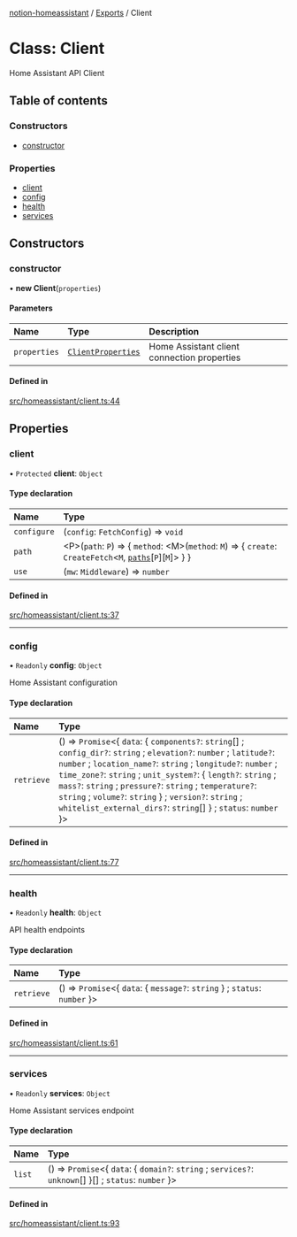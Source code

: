 [notion-homeassistant](../README.md) / [Exports](../modules.md) / Client

# Class: Client

Home Assistant API Client

## Table of contents

### Constructors

- [constructor](Client.md#constructor)

### Properties

- [client](Client.md#client)
- [config](Client.md#config)
- [health](Client.md#health)
- [services](Client.md#services)

## Constructors

### constructor

• **new Client**(`properties`)

#### Parameters

| Name | Type | Description |
| :------ | :------ | :------ |
| `properties` | [`ClientProperties`](../interfaces/ClientProperties.md) | Home Assistant client connection properties |

#### Defined in

[src/homeassistant/client.ts:44](https://github.com/brittonhayes/notion-homeassistant/blob/4812015/src/homeassistant/client.ts#L44)

## Properties

### client

• `Protected` **client**: `Object`

#### Type declaration

| Name | Type |
| :------ | :------ |
| `configure` | (`config`: `FetchConfig`) => `void` |
| `path` | <P\>(`path`: `P`) => { `method`: <M\>(`method`: `M`) => { `create`: `CreateFetch`<`M`, [`paths`](../interfaces/paths.md)[`P`][`M`]\>  }  } |
| `use` | (`mw`: `Middleware`) => `number` |

#### Defined in

[src/homeassistant/client.ts:37](https://github.com/brittonhayes/notion-homeassistant/blob/4812015/src/homeassistant/client.ts#L37)

___

### config

• `Readonly` **config**: `Object`

Home Assistant configuration

#### Type declaration

| Name | Type |
| :------ | :------ |
| `retrieve` | () => `Promise`<{ `data`: { `components?`: `string`[] ; `config_dir?`: `string` ; `elevation?`: `number` ; `latitude?`: `number` ; `location_name?`: `string` ; `longitude?`: `number` ; `time_zone?`: `string` ; `unit_system?`: { `length?`: `string` ; `mass?`: `string` ; `pressure?`: `string` ; `temperature?`: `string` ; `volume?`: `string`  } ; `version?`: `string` ; `whitelist_external_dirs?`: `string`[]  } ; `status`: `number`  }\> |

#### Defined in

[src/homeassistant/client.ts:77](https://github.com/brittonhayes/notion-homeassistant/blob/4812015/src/homeassistant/client.ts#L77)

___

### health

• `Readonly` **health**: `Object`

API health endpoints

#### Type declaration

| Name | Type |
| :------ | :------ |
| `retrieve` | () => `Promise`<{ `data`: { `message?`: `string`  } ; `status`: `number`  }\> |

#### Defined in

[src/homeassistant/client.ts:61](https://github.com/brittonhayes/notion-homeassistant/blob/4812015/src/homeassistant/client.ts#L61)

___

### services

• `Readonly` **services**: `Object`

Home Assistant services endpoint

#### Type declaration

| Name | Type |
| :------ | :------ |
| `list` | () => `Promise`<{ `data`: { `domain?`: `string` ; `services?`: `unknown`[]  }[] ; `status`: `number`  }\> |

#### Defined in

[src/homeassistant/client.ts:93](https://github.com/brittonhayes/notion-homeassistant/blob/4812015/src/homeassistant/client.ts#L93)
